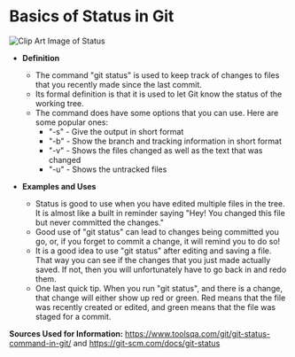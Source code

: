 # Basics of Status in Git

![Clip Art Image of Status](https://about.gitlab.com/images/blogimages/git-tricks/git-tricks-cover-image.png)

* **Definition**

    * The command "git status" is used to keep track of changes to files that you recently made since the last commit.
    * Its formal definition is that it is used to let Git know the status of the working tree.
    * The command does have some options that you can use. Here are some popular ones:
        * "-s" - Give the output in short format
        * "-b" - Show the branch and tracking information in short format
        * "-v" - Shows the files changed as well as the text that was changed
        * "-u" - Shows the untracked files

* **Examples and Uses**

    * Status is good to use when you have edited multiple files in the tree. It is almost like a built in reminder saying "Hey! You changed this file but never committed the changes."
    * Good use of "git status" can lead to changes being committed you go, or, if you forget to commit a change, it will remind you to do so!
    * It is a good idea to use "git status" after editing and saving a file. That way you can see if the changes that you just made actually saved. If not, then you will unfortunately have to go back in and redo them.
    * One last quick tip. When you run "git status", and there is a change, that change will either show up red or green. Red means that the file was recently created or edited, and green means that the file was staged for a commit.
    
**Sources Used for Information:** https://www.toolsqa.com/git/git-status-command-in-git/ and https://git-scm.com/docs/git-status